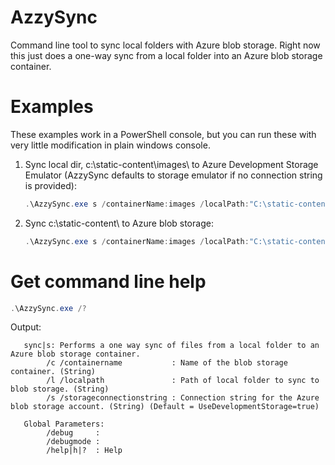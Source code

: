 AzzySync
========

Command line tool to sync local folders with Azure blob storage. Right now this just does a one-way sync from a local folder into an Azure blob storage container.


Examples
========

These examples work in a PowerShell console, but you can run these with very little modification in plain windows console.

 1. Sync local dir, c:\static-content\images\ to Azure Development Storage Emulator (AzzySync defaults to storage emulator if no connection string is provided): 
    
    ```PowerShell
    .\AzzySync.exe s /containerName:images /localPath:"C:\static-content\images\"
    ```

 2. Sync c:\static-content\ to Azure blob storage: 
    
    ```PowerShell
    .\AzzySync.exe s /containerName:images /localPath:"C:\static-content\images\" /storageconnectionstring:"DefaultEndPointsProtocol=YOUR_CHOICE_OF_HTTP_OR_HTTPS;AccountName=YOUR_STORAGE_ACCOUNT_NAME;AccountKey=YOUR_STORAGE_ACCOUNT_KEY;"
    ```

Get command line help
========
```PowerShell
.\AzzySync.exe /?
```

Output: 
```
   sync|s: Performs a one way sync of files from a local folder to an Azure blob storage container.
        /c /containername           : Name of the blob storage container. (String)
        /l /localpath               : Path of local folder to sync to blob storage. (String)
        /s /storageconnectionstring : Connection string for the Azure blob storage account. (String) (Default = UseDevelopmentStorage=true)

   Global Parameters:
        /debug     :
        /debugmode :
        /help|h|?  : Help
```